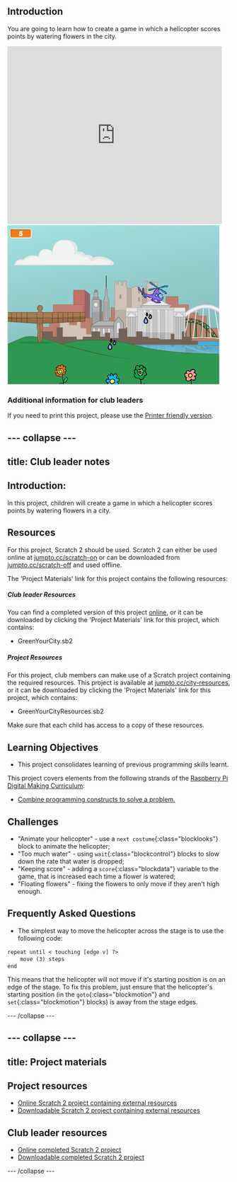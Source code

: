 ## Introduction

You are going to learn how to create a game in which a helicopter scores points by watering flowers in the city.

<div class="scratch-preview">
  <iframe allowtransparency="true" width="485" height="402" src="https://scratch.mit.edu/projects/embed/110929020/?autostart=false" frameborder="0"></iframe>
  <img src="images/flowers-final.png">
</div>

### Additional information for club leaders

If you need to print this project, please use the [Printer friendly version](https://projects.raspberrypi.org/en/projects/green-your-city/print).


--- collapse ---
---
title: Club leader notes
---


## Introduction:
In this project, children will create a game in which a helicopter scores points by watering flowers in a city.

## Resources
For this project, Scratch 2 should be used. Scratch 2 can either be used online at [jumpto.cc/scratch-on](http://jumpto.cc/scratch-on) or can be downloaded from [jumpto.cc/scratch-off](http://jumpto.cc/scratch-off) and used offline.

The 'Project Materials' link for this project contains the following resources:

##### Club leader Resources

You can find a completed version of this project <a href="http://scratch.mit.edu/projects/110929020/#editor">online</a>, or it can be downloaded by clicking the 'Project Materials' link for this project, which contains:

+ GreenYourCity.sb2

##### Project Resources

For this project, club members can make use of a Scratch project containing the required resources. This project is available at [jumpto.cc/city-resources](http://jumpto.cc/city-resources), or it can be downloaded by clicking the 'Project Materials' link for this project, which contains:

+ GreenYourCityResources.sb2

Make sure that each child has access to a copy of these resources.

## Learning Objectives
+ This project consolidates learning of previous programming skills learnt.

This project covers elements from the following strands of the [Raspberry Pi Digital Making Curriculum](http://rpf.io/curriculum):

+ [Combine programming constructs to solve a problem.](https://www.raspberrypi.org/curriculum/programming/builder)

## Challenges
+ "Animate your helicopter" - use a `next costume`{:class="blocklooks"} block to animate the helicopter;
+ "Too much water" - using `wait`{:class="blockcontrol"} blocks to slow down the rate that water is dropped;
+ "Keeping score" - adding a `score`{:class="blockdata"} variable to the game, that is increased each time a flower is watered;
+ "Floating flowers" - fixing the flowers to only move if they aren't high enough.

## Frequently Asked Questions
+ The simplest way to move the helicopter across the stage is to use the following code:

```scratch
repeat until < touching [edge v] ?>
	move (3) steps
end
```

This means that the helicopter will not move if it's starting position is on an edge of the stage. To fix this problem, just ensure that the helicopter's starting position (in the `goto`{:class="blockmotion"} and `set`{:class="blockmotion"} blocks) is away from the stage edges.

--- /collapse ---


--- collapse ---
---
title: Project materials
---
## Project resources
* [Online Scratch 2 project containing external resources](http://jumpto.cc/city-resources)
* [Downloadable Scratch 2 project containing external resources](resources/GreenYourCityResources.sb2)

## Club leader resources
* [Online completed Scratch 2 project](http://scratch.mit.edu/projects/110929020/#editor)
* [Downloadable completed Scratch 2 project](resources/GreenYourCity.sb2)

--- /collapse ---